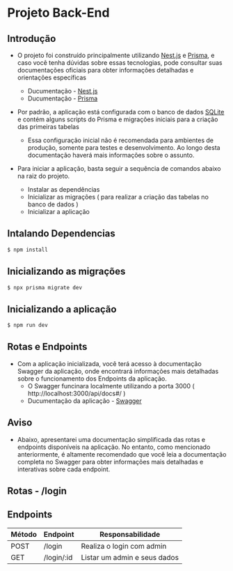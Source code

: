# Projeto Back-End

## Introdução
- O projeto foi construído principalmente utilizando [Nest.js](https://docs.nestjs.com/) e [Prisma](https://www.prisma.io/docs/getting-started), e caso você tenha dúvidas sobre essas tecnologias, pode consultar suas documentações oficiais para obter informações detalhadas e orientações específicas
  - Ducumentação - [Nest.js](https://docs.nestjs.com/)
  - Ducumentação - [Prisma](https://www.prisma.io/docs/getting-started)

- Por padrão, a aplicação está configurada com o banco de dados [SQLite](https://www.sqlite.org/index.html) e contém alguns scripts do Prisma e migrações iniciais para a criação das primeiras tabelas
  - Essa configuração inicial não é recomendada para ambientes de produção, somente para testes e desenvolvimento. Ao longo desta documentação haverá mais informações sobre o assunto.  

- Para iniciar a aplicação, basta seguir a sequência de comandos abaixo na raiz do projeto.
  - Instalar as dependências
  - Inicializar as migrações ( para realizar a criação das tabelas no banco de dados ) 
  - Inicializar a aplicação
    
## Intalando Dependencias 
```bash
$ npm install
```

## Inicializando as migrações
```bash
$ npx prisma migrate dev
```

## Inicializando a aplicação
```bash
$ npm run dev
```

## Rotas e Endpoints
- Com a aplicação inicializada, você terá acesso à documentação Swagger da aplicação, onde encontrará informações mais detalhadas sobre o funcionamento dos Endpoints da aplicação.
  - O Swagger funcinara localmente utilizando a porta 3000 ( http://localhost:3000/api/docs#/ )
  - Ducumentação da aplicação  - [Swagger](http://localhost:3000/api/docs#/)
  
## Aviso 
  - Abaixo, apresentarei uma documentação simplificada das rotas e endpoints disponíveis na aplicação. No entanto, como mencionado anteriormente, é altamente recomendado que você leia a documentação completa no Swagger para obter informações       mais detalhadas e interativas sobre cada endpoint.
    
## **Rotas - /login**

## Endpoints

| Método | Endpoint              | Responsabilidade                                    |
| ------ | --------------------- | --------------------------------------------------- |
| POST   | /login                | Realiza o login com admin                           |
| GET    | /login/:id            | Listar um admin e seus dados                        |

#




